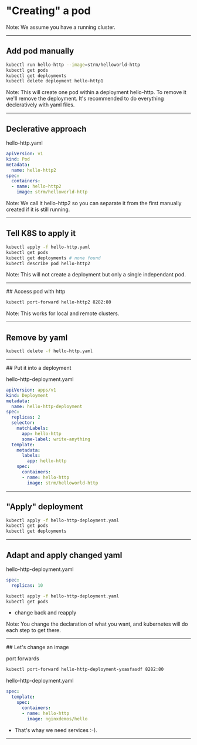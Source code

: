 # "Creating" a pod

Note: We assume you have a running cluster.

---

## Add pod manually

```sh
kubectl run hello-http --image=strm/helloworld-http 
kubectl get pods
kubectl get deployments
kubectl delete deployment hello-http1
```

Note: This will create one pod within a deployment hello-http. To remove it we'll remove the deployment. It's recommended to do everything decleratively with yaml files.

---

## Declerative approach

hello-http.yaml
```yaml
apiVersion: v1
kind: Pod
metadata:
  name: hello-http2
spec:
  containers:
  - name: hello-http2
    image: strm/helloworld-http
```

Note: We call it hello-http2 so you can separate it from the first manually created if it is still running.

---

## Tell K8S to apply it

```sh
kubectl apply -f hello-http.yaml
kubectl get pods
kubectl get deployments # none found
kubectl describe pod hello-http2
```

Note: This will not create a deployment but only a single independant pod.

---

## Access pod with http

```sh
kubectl port-forward hello-http2 8282:80
```

Note: This works for local and remote clusters.

---

## Remove by yaml

```sh
kubectl delete -f hello-http.yaml
```

---

## Put it into a deployment

hello-http-deployment.yaml
```yaml
apiVersion: apps/v1
kind: Deployment
metadata:
  name: hello-http-deployment
spec:
  replicas: 2
  selector:
    matchLabels:
      app: hello-http
      some-label: write-anything
  template:
    metadata:
      labels:
        app: hello-http
    spec:
      containers:
      - name: hello-http
        image: strm/helloworld-http
```

---

## "Apply" deployment

```sh
kubectl apply -f hello-http-deployment.yaml
kubectl get pods
kubectl get deployments
```

---

## Adapt and apply changed yaml

hello-http-deployment.yaml
```yaml
spec:
  replicas: 10
```

```sh
kubectl apply -f hello-http-deployment.yaml
kubectl get pods
```

* change back and reapply

Note: You change the declaration of what you want, and kubernetes will do each step to get there.

---

## Let's change an image

port forwards
```sh
kubectl port-forward hello-http-deployment-yxasfasdf 8282:80
```

hello-http-deployment.yaml
```yaml
spec:
  template:
    spec:
      containers:
      - name: hello-http
        image: nginxdemos/hello
```

* That's whay we need services :-).

---

